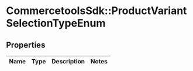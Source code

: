# CommercetoolsSdk::ProductVariantSelectionTypeEnum

## Properties
Name | Type | Description | Notes
------------ | ------------- | ------------- | -------------

